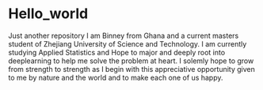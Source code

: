 # Hello_world
Just another repository
I am Binney from Ghana and a current masters student of Zhejiang University of Science and Technology. I am currently studying Applied Statistics and Hope to major and deeply root into deeplearning to help me solve the problem at heart.
I solemly hope to grow from strength to strength as I begin with this appreciative opportunity given to me by nature and the world and to make each one of us happy. 
